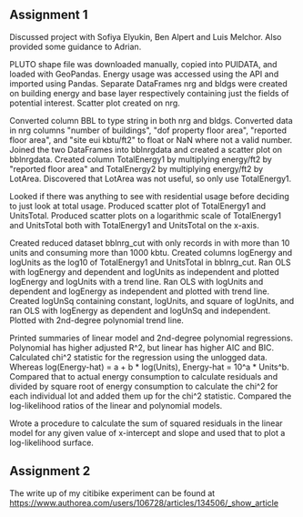 ## Assignment 1
Discussed project with Sofiya Elyukin, Ben Alpert and Luis Melchor. Also provided some guidance to Adrian.

PLUTO shape file was downloaded manually, copied into PUIDATA, and loaded with GeoPandas.
Energy usage was accessed using the API and imported using Pandas. Separate DataFrames nrg and bldgs were created on
building energy and base layer respectively containing just the fields of potential interest. Scatter plot created
on nrg.

Converted column BBL to type string in both nrg and bldgs. Converted data in nrg columns "number of buildings",
"dof property floor area", "reported floor area", and "site eui kbtu/ft2" to float or NaN where not a valid number.
Joined the two DataFrames into bblnrgdata and created a scatter plot on bblnrgdata. Created column TotalEnergy1 by multiplying
energy/ft2 by "reported floor area" and TotalEnergy2 by multiplying energy/ft2 by LotArea. Discovered that LotArea was not
useful, so only use TotalEnergy1.

Looked if there was anything to see with residential usage before deciding to just look at total usage. Produced scatter
plot of TotalEnergy1 and UnitsTotal. Produced scatter plots on a logarithmic scale of TotalEnergy1 and UnitsTotal both with
TotalEnergy1 and UnitsTotal on the x-axis.

Created reduced dataset bblnrg_cut with only records in with more than 10 units and
consuming more than 1000 kbtu. Created columns logEnergy and logUnits as the log10 of TotalEnergy1 and UnitsTotal
in bblnrg_cut. Ran OLS with logEnergy and dependent and logUnits as independent
and plotted logEnergy and logUnits with a trend line. Ran OLS with logUnits and dependent and logEnergy as independent
and plotted with trend line. Created logUnSq containing constant, logUnits, and square of logUnits, and ran OLS with logEnergy
as dependent and logUnSq and independent. Plotted with 2nd-degree polynomial trend line.

Printed summaries of linear model and 2nd-degree polynomial regressions. Polynomial has higher adjusted R^2, but linear has
higher AIC and BIC. Calculated chi^2 statistic for the regression using the unlogged data. Whereas log(Energy-hat) = a +
b * log(Units), Energy-hat = 10^a * Units^b. Compared that to actual energy consumption to calculate residuals and divided
by square root of energy consumption to calculate the chi^2 for each individual lot and added them up for the chi^2 statistic.
Compared the log-likelihood ratios of the linear and polynomial models.

Wrote a procedure to calculate the sum of squared residuals in the linear model for any given value of x-intercept and slope
and used that to plot a log-likelihood surface.

## Assignment 2
The write up of my citibike experiment can be found at https://www.authorea.com/users/106728/articles/134506/_show_article
